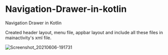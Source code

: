 # Navigation-Drawer-in-kotlin
Navigation Drawer in Kotlin

Created header layout, menu file, appbar layout and include all these files in mainactivity's xml file.

![Screenshot_20210606-191731](https://user-images.githubusercontent.com/73543054/120927885-10294680-c700-11eb-80da-c27d72f0d866.png)

